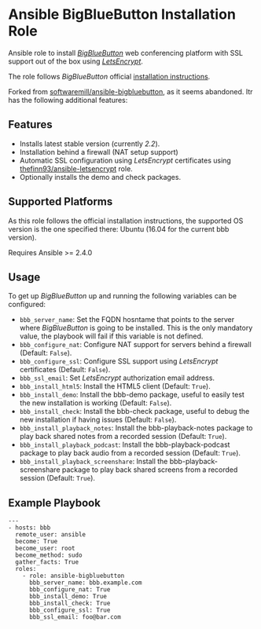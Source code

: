 # Ansible BigBlueButton Installation Role

Ansible role to install [_BigBlueButton_](https://www.bigbluebutton.org) web conferencing platform with SSL support out of the box using [_LetsEncrypt_](https://letsencrypt.org/).

The role follows _BigBlueButton_ official [installation instructions](http://docs.bigbluebutton.org/install/install.html).

Forked from [softwaremill/ansible-bigbluebutton](https://github.com/softwaremill/ansible-bigbluebutton), as it seems abandoned. Itr has the following additional features:

## Features
  * Installs latest stable version (currently _2.2_).
  * Installation behind a firewall (NAT setup support)
  * Automatic SSL configuration using _LetsEncrypt_ certificates using [thefinn93/ansible-letsencrypt](https://github.com/thefinn93/ansible-letsencrypt) role.
  * Optionally installs the demo and check packages.

## Supported Platforms
As this role follows the official installation instructions, the supported OS version is the one specified there: Ubuntu (16.04 for the current bbb version).

Requires Ansible >= 2.4.0

## Usage

To get up _BigBlueButton_ up and running the following variables can be configured:

  * `bbb_server_name`:  Set the FQDN hosntame that points to the server where _BigBlueButton_ is going to be installed. This is the only mandatory value, the playbook will fail if this variable is not defined.
  * `bbb_configure_nat`: Configure NAT support for servers behind a firewall (Default: `False`).
  * `bbb_configure_ssl`: Configure SSL support using _LetsEncrypt_ certificates (Default: `False`).
  * `bbb_ssl_email`: Set _LetsEncrypt_ authorization email address.
  * `bbb_install_html5`: Install the HTML5 client (Default: `True`).
  * `bbb_install_demo`: Install the bbb-demo package, useful to easily test the new installation is working (Default: `False`).
  * `bbb_install_check`: Install the bbb-check package, useful to debug the new installation if having issues (Default: `False`).
  * `bbb_install_playback_notes`: Install the bbb-playback-notes package to play back shared notes from a recorded session (Default: `True`).
  * `bbb_install_playback_podcast`: Install the bbb-playback-podcast package to play back audio from a recorded session (Default: `True`).
  * `bbb_install_playback_screenshare`: Install the bbb-playback-screenshare package to play back shared screens from a recorded session (Default: `True`).

## Example Playbook

```
---
- hosts: bbb
  remote_user: ansible
  become: True
  become_user: root
  become_method: sudo
  gather_facts: True
  roles:
    - role: ansible-bigbluebutton
      bbb_server_name: bbb.example.com
      bbb_configure_nat: True
      bbb_install_demo: True
      bbb_install_check: True
      bbb_configure_ssl: True
      bbb_ssl_email: foo@bar.com

```
